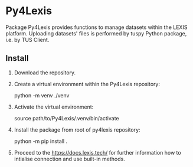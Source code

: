 # Py4Lexis

Package Py4Lexis provides functions to manage datasets within the LEXIS platform. 
Uploading datasets' files is performed by tuspy Python package, i.e. by TUS Client.

## Install
1. Download the repository.
2. Create a virtual environment within the Py4Lexis repository:
      
      python -m venv ./venv
   
3. Activate the virtual environment:
      
      source path/to/Py4Lexis/.venv/bin/activate

4. Install the package from root of py4lexis repository:

      python -m pip install .
    
5. Proceed to the https://docs.lexis.tech/ for further information how to intialise connection and use built-in methods.

